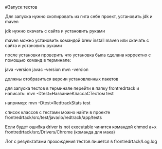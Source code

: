 #Запуск тестов 

Для запуска нужно скопировать из гита себе проект, установить jdk  и maven

jdk нужно скачать с сайта и установить руками

maven можно установить командой brew install maven или скачать с сайта и установить руками

после установки проверить что установка была сделана корректно с помощью команд в терминале:

java -version
javac -version
mvn -version

должны отобразиться версии установленных пакетов

для запуска тестов в терминале перейти в папку frontredrtack и написать:
mvn -Dtest=НазваниеКлассаСТестом test

например:
mvn -Dtest=RedtrackStats test

список классов с тестами можно найти в проекте frontredrtack/src/test/java/io/redtrack/app/tests

Если будет ошибка driver is not executable чинится командой chmod a+x frontredrtack/src/Drivers/Chrome (команда для мака)


Лог с результатами прохождения тестов пишется в frontredrtack/Log.log
